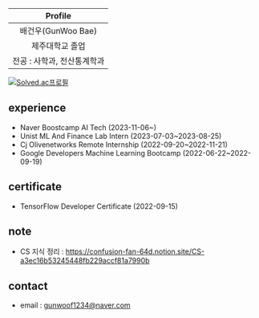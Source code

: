 |Profile|
|:-----:|
|배건우(GunWoo Bae)|
|제주대학교 졸업|
|전공 : 사학과, 전산통계학과|
[![Solved.ac프로필](http://mazassumnida.wtf/api/v2/generate_badge?boj=gunwoof)](https://solved.ac/gunwoof)


## experience
* Naver Boostcamp AI Tech (2023-11-06~)
* Unist ML And Finance Lab Intern (2023-07-03~2023-08-25)
* Cj Olivenetworks Remote Internship (2022-09-20~2022-11-21)
* Google Developers Machine Learning Bootcamp (2022-06-22~2022-09-19)


## certificate
* TensorFlow Developer Certificate (2022-09-15)
## note
* CS 지식 정리 : https://confusion-fan-64d.notion.site/CS-a3ec16b53245448fb229accf81a7990b
## contact 
* email : gunwoof1234@naver.com


<!--
**gunwoof/gunwoof** is a ✨ _special_ ✨ repository because its `README.md` (this file) appears on your GitHub profile.

Here are some ideas to get you started:

- 🔭 I’m currently working on ...
- 🌱 I’m currently learning ...
- 👯 I’m looking to collaborate on ...
- 🤔 I’m looking for help with ...
- 💬 Ask me about ...
- 📫 How to reach me: ...
- 😄 Pronouns: ...
- ⚡ Fun fact: ...
-->
